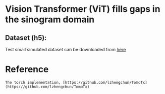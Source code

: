 # Vision Transformer (ViT) fills gaps in the sinogram domain


## Dataset (h5):
Test small simulated dataset can be downloaded from [here](https://drive.google.com/drive/folders/19BIugC-aL9Ijpk8WWb_XWZW2X3A15Xgr)

# Reference
    The torch implementation, [https://github.com/lzhengchun/TomoTx](https://github.com/lzhengchun/TomoTx)

